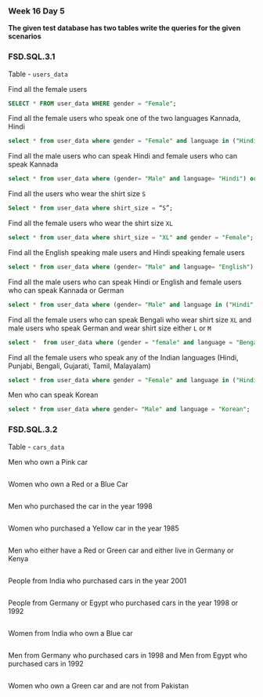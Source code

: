 ### Week 16 Day 5

**The given test database has two tables write the queries for the given scenarios**

### FSD.SQL.3.1

Table - `users_data`

Find all the female users

```sql
SELECT * FROM user_data WHERE gender = "Female";
```

Find all the female users who speak one of the two languages Kannada, Hindi

```sql
select * from user_data where gender = "Female" and language in ("Hindi","Kannada");
```

Find all the male users who can speak Hindi and female users who can speak Kannada

```sql
select * from user_data where (gender= "Male" and language= "Hindi") or ( gender="Female" and language = "Kannada");
```

Find all the users who wear the shirt size `S`

```sql
Select * from user_data where shirt_size = “S”;
```

Find all the female users who wear the shirt size `XL`

```sql
select * from user_data where shirt_size = "XL" and gender = "Female";
```

Find all the English speaking male users and Hindi speaking female users

```sql
select * from user_data where (gender= "Male" and language= "English") or ( gender="Female" and language = "Hindi");
```

Find all the male users who can speak Hindi or English and female users who can speak Kannada or German

```sql
select * from user_data where (gender= "Male" and language in ("Hindi","English")) or ( gender="Female" and language in ("Kannada","German"));
```

Find all the female users who can speak Bengali who wear shirt size `XL` and male users who speak German and wear shirt size either `L` or `M`

```sql
select *  from user_data where (gender = "female" and language = "Bengali" and shirt_size = "XL") or (gender = "Male" and language = "German" and shirt_size in ("L","M"));
```

Find all the female users who speak any of the Indian languages (Hindi, Punjabi, Bengali, Gujarati, Tamil, Malayalam)

```sql
select * from user_data where gender = "Female" and language in ("Hindi","Punjabi","Bengali","Gujrati","Tamil","Malayalam");
```

Men who can speak Korean

```sql
select * from user_data where gender= "Male" and language = "Korean";
```

### FSD.SQL.3.2

Table - `cars_data`

Men who own a Pink car

```sql

```

Women who own a Red or a Blue Car

```sql

```

Men who purchased the car in the year 1998

```sql

```

Women who purchased a Yellow car in the year 1985

```sql

```

Men who either have a Red or Green car and either live in Germany or Kenya

```sql

```

People from India who purchased cars in the year 2001

```sql

```

People from Germany or Egypt who purchased cars in the year 1998 or 1992

```sql

```

Women from India who own a Blue car

```sql

```

Men from Germany who purchased cars in 1998 and Men from Egypt who purchased cars in 1992

```sql

```

Women who own a Green car and are not from Pakistan

```sql

```
